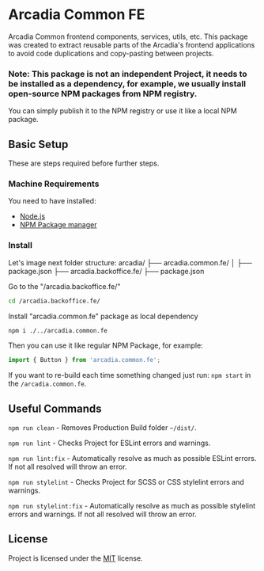 # Arcadia Common FE
Arcadia Common frontend components, services, utils, etc.
This package was created to extract reusable parts of the Arcadia's frontend applications to avoid code duplications and copy-pasting between projects.

### Note: This package is not an independent Project, it needs to be installed as a dependency, for example, we usually install open-source NPM packages from NPM registry.
You can simply publish it to the NPM registry or use it like a local NPM package.

## Basic Setup
These are steps required before further steps.

### Machine Requirements
You need to have installed:
- [Node.js](https://nodejs.org/en/)
- [NPM Package manager](https://www.npmjs.com/)

### Install
Let's image next folder structure:
arcadia/
├── arcadia.common.fe/
│   ├── package.json
├── arcadia.backoffice.fe/
    ├── package.json

Go to the "/arcadia.backoffice.fe/"
```sh
cd /arcadia.backoffice.fe/
```

Install "arcadia.common.fe" package as local dependency
```sh
npm i ./../arcadia.common.fe
```

Then you can use it like regular NPM Package, for example:
```javascript
import { Button } from 'arcadia.common.fe';
```

If you want to re-build each time something changed just run: `npm start` in the `/arcadia.common.fe`.

## Useful Commands

`npm run clean` -
Removes Production Build folder `~/dist/`.

`npm run lint` -
Checks Project for ESLint errors and warnings.

`npm run lint:fix` -
Automatically resolve as much as possible ESLint errors. If not all resolved will throw an error.

`npm run stylelint` -
Checks Project for SCSS or CSS stylelint errors and warnings.

`npm run stylelint:fix` -
Automatically resolve as much as possible stylelint errors and warnings. If not all resolved will throw an error.

## License
Project is licensed under the [MIT](https://opensource.org/licenses/MIT) license.
